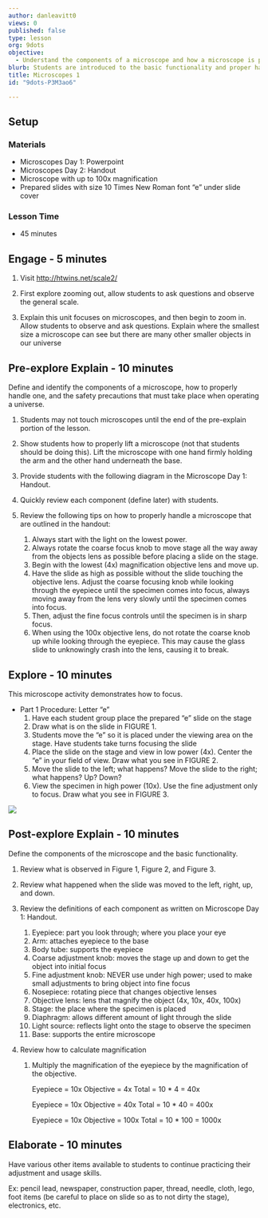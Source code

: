 ```yaml
---
author: danleavitt0
views: 0
published: false
type: lesson
org: 9dots
objective: 
  - Understand the components of a microscope and how a microscope is properly operated
blurb: Students are introduced to the basic functionality and proper handling of a microscope.
title: Microscopes 1
id: "9dots-P3M3ao6"

---
```


## Setup

### Materials

- Microscopes Day 1: Powerpoint
- Microscopes Day 2: Handout
- Microscope with up to 100x magnification
- Prepared slides with size 10 Times New Roman font “e” under slide cover

### Lesson Time

- 45 minutes

## Engage - 5 minutes

1. Visit http://htwins.net/scale2/

2. First explore zooming out, allow students to ask questions and observe the general scale.

3. Explain this unit focuses on microscopes, and then begin to zoom in. Allow students to observe and ask questions. Explain where the smallest size a microscope can see but there are many other smaller objects in our universe

## Pre-explore Explain - 10 minutes
Define and identify the components of a microscope, how to properly handle one, and the safety precautions that must take place when operating a universe.

1. Students may not touch microscopes until the end of the pre-explain portion of the lesson. 

2. Show students how to properly lift a microscope (not that students should be doing this). Lift the microscope with one hand firmly holding the arm and the other hand underneath the base. 
 
3. Provide students with the following diagram in the Microscope Day 1: Handout. 

4. Quickly review each component (define later) with students.

5. Review the following tips on how to properly handle a microscope that are outlined in the handout:
	1. Always start with the light on the lowest power.
	2. Always rotate the coarse focus knob to move stage all the way away from the objects lens as possible before placing a slide on the stage.
	3. Begin with the lowest (4x) magnification objective lens and move up.
	4. Have the slide as high as possible without the slide touching the objective lens. Adjust the coarse focusing knob while looking through the eyepiece until the specimen comes into focus, always moving away from the lens very slowly until the specimen comes into focus.
	5. Then, adjust the fine focus controls until the specimen is in sharp focus.
	6. When using the 100x objective lens, do not rotate the coarse knob up while looking through the eyepiece. This may cause the glass slide to unknowingly crash into the lens, causing it to break.
	
## Explore - 10 minutes
This microscope activity demonstrates how to focus.

- Part 1 Procedure:  Letter “e”
	1.  Have each student group place the prepared “e” slide on the stage
	2.  Draw what is on the slide in FIGURE 1.
	3.  Students move the “e” so it is placed under the viewing area on the stage. Have students take turns focusing the slide
	4.  Place the slide on the stage and view in low power (4x).  Center the “e” in your field of view.  Draw what you see in FIGURE 2.
	5.  Move the slide to the left; what happens?  Move the slide to the right; what happens?  Up?  Down?
	6.  View the specimen in high power (10x).  Use the fine adjustment only to focus.  Draw what you see in FIGURE 3.

![](http://uploads.9dots.io/P3M4l8V_md.jpg) 

## Post-explore Explain - 10 minutes
Define the components of the microscope and the basic functionality.

1. Review what is observed in Figure 1, Figure 2, and Figure 3.

2. Review what happened when the slide was moved to the left, right, up, and down.

3. Review the definitions of each component as written on Microscope Day 1: Handout.
	1. Eyepiece: part you look through; where you place your eye
	2. Arm: attaches eyepiece to the base
	3. Body tube: supports the eyepiece
	4. Coarse adjustment knob: moves the stage up and down to get the object into initial focus
	5. Fine adjustment knob: NEVER use under high power; used to make small adjustments to bring object into fine focus
	6. Nosepiece: rotating piece that changes objective lenses
	7. Objective lens: lens that magnify the object (4x, 10x, 40x, 100x)
	8. Stage: the place where the specimen is placed
	9. Diaphragm: allows different amount of light through the slide
	10. Light source: reflects light onto the stage to observe the specimen
	11. Base: supports the entire microscope

4. Review how to calculate magnification
	1. Multiply the magnification of the eyepiece by the magnification of the objective.
    
		Eyepiece = 10x
		Objective = 4x
			Total = 10 * 4 = 40x
            
		Eyepiece = 10x
		Objective = 40x
			Total = 10 * 40 = 400x

		Eyepiece = 10x
		Objective = 100x
			Total = 10 * 100 = 1000x

## Elaborate - 10 minutes
Have various other items available to students to continue practicing their adjustment and usage skills.

Ex: pencil lead, newspaper, construction paper, thread, needle, cloth, lego, foot  items (be careful to place on slide so as to not dirty the stage), electronics, etc.
